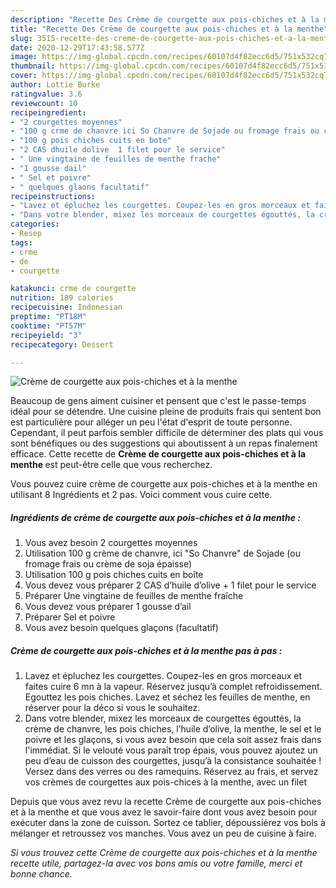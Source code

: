 ```yaml
---
description: "Recette Des Crème de courgette aux pois-chiches et à la menthe"
title: "Recette Des Crème de courgette aux pois-chiches et à la menthe"
slug: 3515-recette-des-creme-de-courgette-aux-pois-chiches-et-a-la-menthe
date: 2020-12-29T17:43:58.577Z
image: https://img-global.cpcdn.com/recipes/60107d4f82ecc6d5/751x532cq70/creme-de-courgette-aux-pois-chiches-et-a-la-menthe-photo-principale-de-la-recette.jpg
thumbnail: https://img-global.cpcdn.com/recipes/60107d4f82ecc6d5/751x532cq70/creme-de-courgette-aux-pois-chiches-et-a-la-menthe-photo-principale-de-la-recette.jpg
cover: https://img-global.cpcdn.com/recipes/60107d4f82ecc6d5/751x532cq70/creme-de-courgette-aux-pois-chiches-et-a-la-menthe-photo-principale-de-la-recette.jpg
author: Lottie Burke
ratingvalue: 3.6
reviewcount: 10
recipeingredient:
- "2 courgettes moyennes"
- "100 g crme de chanvre ici So Chanvre de Sojade ou fromage frais ou crme de soja paisse"
- "100 g pois chiches cuits en bote"
- "2 CAS dhuile dolive  1 filet pour le service"
- " Une vingtaine de feuilles de menthe frache"
- "1 gousse dail"
- " Sel et poivre"
- " quelques glaons facultatif"
recipeinstructions:
- "Lavez et épluchez les courgettes. Coupez-les en gros morceaux et faites cuire 6 mn à la vapeur. Réservez jusqu’à complet refroidissement. Egouttez les pois chiches. Lavez et séchez les feuilles de menthe, en réserver pour la déco si vous le souhaitez."
- "Dans votre blender, mixez les morceaux de courgettes égouttés, la crème de chanvre, les pois chiches, l’huile d’olive, la menthe, le sel et le poivre et les glaçons, si vous avez besoin que cela soit assez frais dans l&#39;immédiat. Si le velouté vous paraît trop épais, vous pouvez ajoutez un peu d’eau de cuisson des courgettes, jusqu’à la consistance souhaitée ! Versez dans des verres ou des ramequins. Réservez au frais, et servez vos crèmes de courgettes aux pois-chices à la menthe, avec un filet"
categories:
- Resep
tags:
- crme
- de
- courgette

katakunci: crme de courgette 
nutrition: 189 calories
recipecuisine: Indonesian
preptime: "PT18M"
cooktime: "PT57M"
recipeyield: "3"
recipecategory: Dessert

---
```



![Crème de courgette aux pois-chiches et à la menthe](https://img-global.cpcdn.com/recipes/60107d4f82ecc6d5/751x532cq70/creme-de-courgette-aux-pois-chiches-et-a-la-menthe-photo-principale-de-la-recette.jpg)

Beaucoup de gens aiment cuisiner et pensent que c'est le passe-temps idéal pour se détendre. Une cuisine pleine de produits frais qui sentent bon est particulière pour alléger un peu l'état d'esprit de toute personne. Cependant, il peut parfois sembler difficile de déterminer des plats qui vous sont bénéfiques ou des suggestions qui aboutissent à un repas finalement efficace. Cette recette de <strong> Crème de courgette aux pois-chiches et à la menthe </strong> est peut-être celle que vous recherchez.

<!--inarticleads1-->

Vous pouvez cuire crème de courgette aux pois-chiches et à la menthe en utilisant 8 Ingrédients et 2 pas. Voici comment vous cuire cette.

##### Ingrédients de crème de courgette aux pois-chiches et à la menthe :

1. Vous avez besoin 2 courgettes moyennes
1. Utilisation 100 g crème de chanvre, ici &#34;So Chanvre&#34; de Sojade (ou fromage frais ou crème de soja épaisse)
1. Utilisation 100 g pois chiches cuits en boîte
1. Vous devez vous préparer 2 CAS d’huile d’olive + 1 filet pour le service
1. Préparer  Une vingtaine de feuilles de menthe fraîche
1. Vous devez vous préparer 1 gousse d’ail
1. Préparer  Sel et poivre
1. Vous avez besoin  quelques glaçons (facultatif)




<!--inarticleads2-->

##### Crème de courgette aux pois-chiches et à la menthe pas à pas :

1. Lavez et épluchez les courgettes. Coupez-les en gros morceaux et faites cuire 6 mn à la vapeur. Réservez jusqu’à complet refroidissement. Egouttez les pois chiches. Lavez et séchez les feuilles de menthe, en réserver pour la déco si vous le souhaitez.
1. Dans votre blender, mixez les morceaux de courgettes égouttés, la crème de chanvre, les pois chiches, l’huile d’olive, la menthe, le sel et le poivre et les glaçons, si vous avez besoin que cela soit assez frais dans l&#39;immédiat. Si le velouté vous paraît trop épais, vous pouvez ajoutez un peu d’eau de cuisson des courgettes, jusqu’à la consistance souhaitée ! Versez dans des verres ou des ramequins. Réservez au frais, et servez vos crèmes de courgettes aux pois-chices à la menthe, avec un filet




<!--inarticleads1-->

<p>
Depuis que vous avez revu la recette Crème de courgette aux pois-chiches et à la menthe et que vous avez le savoir-faire dont vous avez besoin pour exécuter dans la zone de cuisson. Sortez ce tablier, dépoussiérez vos bols à mélanger et retroussez vos manches. Vous avez un peu de cuisine à faire.
</p>

<p>
<i>Si vous trouvez cette Crème de courgette aux pois-chiches et à la menthe recette utile, partagez-la avec vos bons amis ou votre famille, merci et bonne chance.</i>
</p>

